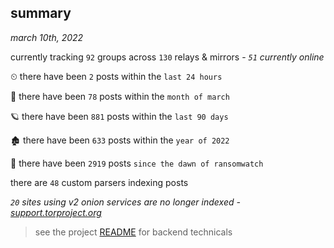 
## summary
_march 10th, 2022_

currently tracking `92` groups across `130` relays & mirrors - _`51` currently online_

⏲ there have been `2` posts within the `last 24 hours`

🦈 there have been `78` posts within the `month of march`

🪐 there have been `881` posts within the `last 90 days`

🏚 there have been `633` posts within the `year of 2022`

🦕 there have been `2919` posts `since the dawn of ransomwatch`

there are `48` custom parsers indexing posts

_`20` sites using v2 onion services are no longer indexed - [support.torproject.org](https://support.torproject.org/onionservices/v2-deprecation/)_

> see the project [README](https://github.com/thetanz/ransomwatch#ransomwatch--) for backend technicals
